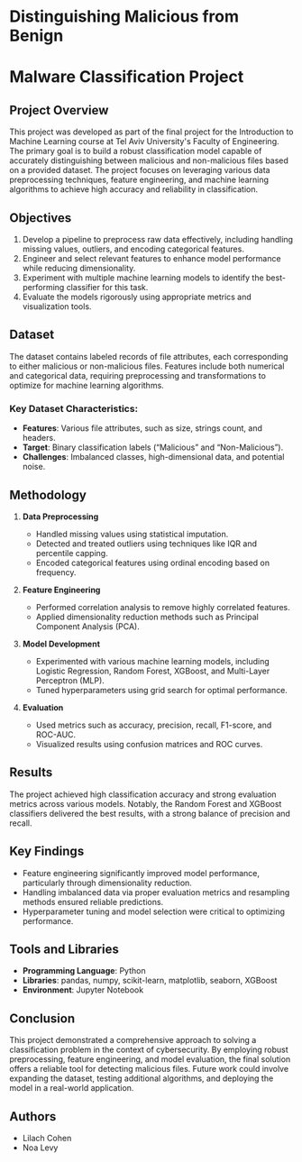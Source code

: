 # Distinguishing Malicious from Benign
# Malware Classification Project

## Project Overview
This project was developed as part of the final project for the Introduction to Machine Learning course at Tel Aviv University's Faculty of Engineering. The primary goal is to build a robust classification model capable of accurately distinguishing between malicious and non-malicious files based on a provided dataset. The project focuses on leveraging various data preprocessing techniques, feature engineering, and machine learning algorithms to achieve high accuracy and reliability in classification.

## Objectives
1. Develop a pipeline to preprocess raw data effectively, including handling missing values, outliers, and encoding categorical features.
2. Engineer and select relevant features to enhance model performance while reducing dimensionality.
3. Experiment with multiple machine learning models to identify the best-performing classifier for this task.
4. Evaluate the models rigorously using appropriate metrics and visualization tools.

## Dataset
The dataset contains labeled records of file attributes, each corresponding to either malicious or non-malicious files. Features include both numerical and categorical data, requiring preprocessing and transformations to optimize for machine learning algorithms.

### Key Dataset Characteristics:
- **Features**: Various file attributes, such as size, strings count, and headers.
- **Target**: Binary classification labels (“Malicious” and “Non-Malicious”).
- **Challenges**: Imbalanced classes, high-dimensional data, and potential noise.

## Methodology
1. **Data Preprocessing**
   - Handled missing values using statistical imputation.
   - Detected and treated outliers using techniques like IQR and percentile capping.
   - Encoded categorical features using ordinal encoding based on frequency.

2. **Feature Engineering**
   - Performed correlation analysis to remove highly correlated features.
   - Applied dimensionality reduction methods such as Principal Component Analysis (PCA).

3. **Model Development**
   - Experimented with various machine learning models, including Logistic Regression, Random Forest, XGBoost, and Multi-Layer Perceptron (MLP).
   - Tuned hyperparameters using grid search for optimal performance.

4. **Evaluation**
   - Used metrics such as accuracy, precision, recall, F1-score, and ROC-AUC.
   - Visualized results using confusion matrices and ROC curves.

## Results
The project achieved high classification accuracy and strong evaluation metrics across various models. Notably, the Random Forest and XGBoost classifiers delivered the best results, with a strong balance of precision and recall.

## Key Findings
- Feature engineering significantly improved model performance, particularly through dimensionality reduction.
- Handling imbalanced data via proper evaluation metrics and resampling methods ensured reliable predictions.
- Hyperparameter tuning and model selection were critical to optimizing performance.

## Tools and Libraries
- **Programming Language**: Python
- **Libraries**: pandas, numpy, scikit-learn, matplotlib, seaborn, XGBoost
- **Environment**: Jupyter Notebook

## Conclusion
This project demonstrated a comprehensive approach to solving a classification problem in the context of cybersecurity. By employing robust preprocessing, feature engineering, and model evaluation, the final solution offers a reliable tool for detecting malicious files. Future work could involve expanding the dataset, testing additional algorithms, and deploying the model in a real-world application.

## Authors
- Lilach Cohen
- Noa Levy


